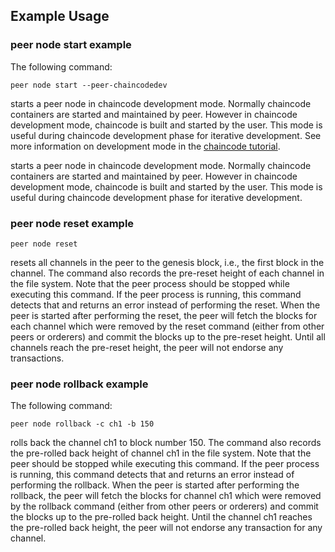 ## Example Usage

### peer node start example

The following command:

```
peer node start --peer-chaincodedev
```

starts a peer node in chaincode development mode. Normally chaincode containers are started
and maintained by peer. However in chaincode development mode, chaincode is built and started by the user. This mode is useful during chaincode development phase for iterative development.
See more information on development mode in the [chaincode tutorial](../chaincode4ade.html).

starts a peer node in chaincode development mode. Normally chaincode containers are started
and maintained by peer. However in chaincode development mode, chaincode is built and started by the user. This mode is useful during chaincode development phase for iterative development.

### peer node reset example

```
peer node reset
```

resets all channels in the peer to the genesis block, i.e., the first block in the channel. The command also records the pre-reset height of each channel in the file system. Note that the peer process should be stopped while executing this command. If the peer process is running, this command detects that and returns an error instead of performing the reset. When the peer is started after performing the reset, the peer will fetch the blocks for each channel which were removed by the reset command (either from other peers or orderers) and commit the blocks up to the pre-reset height. Until all channels reach the pre-reset height, the peer will not endorse any transactions.

### peer node rollback example

The following command:

```
peer node rollback -c ch1 -b 150
```

rolls back the channel ch1 to block number 150. The command also records the pre-rolled back height of channel ch1 in the file system. Note that the peer should be stopped while executing this command. If the peer process is running, this command detects that and returns an error instead of performing the rollback. When the peer is started after performing the rollback, the peer will fetch the blocks for channel ch1 which were removed by the rollback command (either from other peers or orderers) and commit the blocks up to the pre-rolled back height. Until the channel ch1 reaches the pre-rolled back height, the peer will not endorse any transaction for any channel.
